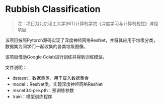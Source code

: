 # Rubbish Classification

> 注：项目为北京理工大学(BIT)计算机学院《深度学习与计算机视觉》课程项目

该项目按照Pytorch源码实现了深度神经网络ResNet，并将其应用于垃圾分类，数据集为同学们一起收集的各类垃圾图像。

该项目借助Google Colab进行训练并得到训练模型。

文件说明：
- dataset：数据集类，用于载入数据集合
- model：ResNet类，实现深度神经网络ResNet
- resnet34-pre.pth：预训练参数
- train：模型训练程序
